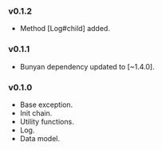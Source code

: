 ### v0.1.2

- Method [Log#child] added.

### v0.1.1

- Bunyan dependency updated to [~1.4.0].

### v0.1.0

- Base exception.
- Init chain.
- Utility functions.
- Log.
- Data model.
